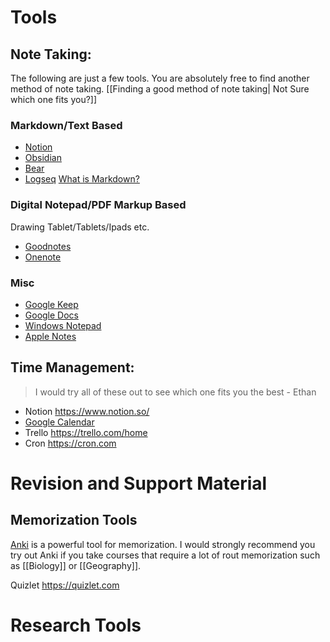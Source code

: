 # Tools
## Note Taking:
The following are just a few tools. You are absolutely free to find another method of note taking. [[Finding a good method of note taking| Not Sure which one fits you?]]
### Markdown/Text Based
- [Notion](https://www.notion.so/) 
- [Obsidian](https://obsidian.md/)
- [Bear](https://bear.app/)
- [Logseq](https://logseq.com/)
[What is Markdown?](https://www.markdownguide.org/getting-started/)

### Digital Notepad/PDF Markup Based
Drawing Tablet/Tablets/Ipads etc.
- [Goodnotes](https://www.goodnotes.com/)
- [Onenote](https://www.onenote.com/)
### Misc
- [Google Keep](https://keep.google.com/)
- [Google Docs](https://docs.google.com/)
- [Windows Notepad](https://apps.microsoft.com/detail/9MSMLRH6LZF3?hl=en-us&gl=US)
- [Apple Notes](https://www.icloud.com/notes)
## Time Management:
> I would try all of these out to see which one fits you the best - Ethan
- Notion https://www.notion.so/
- [Google Calendar](https://calendar.google.com)
- Trello https://trello.com/home
- Cron https://cron.com
# Revision and Support Material
## Memorization Tools
[Anki](https://apps.ankiweb.net) is a powerful tool for memorization. I would strongly recommend you try out Anki if you take courses that require a lot of rout memorization such as [[Biology]] or [[Geography]]. 

Quizlet https://quizlet.com
# Research Tools

